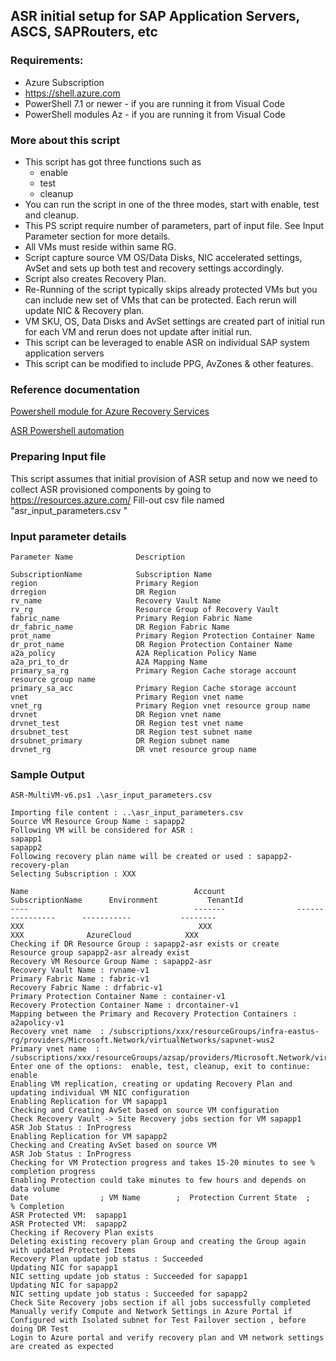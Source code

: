 ## ASR initial setup for SAP Application Servers, ASCS, SAPRouters, etc

### Requirements:

* Azure Subscription
* https://shell.azure.com
* PowerShell 7.1 or newer - if you are running it from Visual Code
* PowerShell modules Az - if you are running it from Visual Code

### More about this script
* This script has got three functions such as 
  * enable
  * test
  * cleanup
* You can run the script in one of the three modes, start with enable, test and cleanup. 
* This PS script require number of parameters, part of input file. See Input Parameter section for more details.
* All VMs must reside within same RG.
* Script capture source VM OS/Data Disks, NIC accelerated settings, AvSet and sets up both test and recovery settings accordingly.
* Script also creates Recovery Plan.
* Re-Running of the script typically skips already protected VMs but you can include new set of VMs that can be protected. Each rerun will update NIC & Recovery plan. 
* VM SKU, OS, Data Disks and AvSet settings are created part of initial run for each VM and rerun does not update after initial run.
* This script can be leveraged to enable ASR on individual SAP system application servers
* This script can be modified to include PPG, AvZones & other features.


### Reference documentation 

[Powershell module for Azure Recovery Services](https://docs.microsoft.com/en-us/powershell/module/az.recoveryservices/new-azrecoveryservicesasrrecoveryplan?view=azps-5.6.0)

[ASR Powershell automation](https://docs.microsoft.com/en-us/azure/site-recovery/azure-to-azure-powershell)

### Preparing Input file
This script assumes that initial provision of ASR setup and now we need to collect ASR provisioned components by going to https://resources.azure.com/
Fill-out csv file named "asr_input_parameters.csv "

### Input parameter details 
```
Parameter Name              Description 

SubscriptionName            Subscription Name 
region                      Primary Region 
drregion                    DR Region
rv_name                     Recovery Vault Name
rv_rg                       Resource Group of Recovery Vault 
fabric_name                 Primary Region Fabric Name
dr_fabric_name              DR Region Fabric Name 
prot_name                   Primary Region Protection Container Name 
dr_prot_name                DR Region Protection Container Name
a2a_policy                  A2A Replication Policy Name 
a2a_pri_to_dr               A2A Mapping Name 
primary_sa_rg               Primary Region Cache storage account resource group name
primary_sa_acc              Primary Region Cache storage account 
vnet                        Primary Region vnet name 
vnet_rg                     Primary Region vnet resource group name 
drvnet                      DR Region vnet name 
drvnet_test                 DR Region test vnet name 
drsubnet_test               DR Region test subnet name 
drsubnet_primary            DR Region subnet name 
drvnet_rg                   DR vnet resource group name 

```
### Sample Output 

```
ASR-MultiVM-v6.ps1 .\asr_input_parameters.csv

Importing file content : ..\asr_input_parameters.csv
Source VM Resource Group Name : sapapp2
Following VM will be considered for ASR :
sapapp1
sapapp2
Following recovery plan name will be created or used : sapapp2-recovery-plan
Selecting Subscription : XXX

Name                                     Account                SubscriptionName      Environment           TenantId
----                                     -------                ----------------      -----------           --------
XXX                                       XXX                          XXX              AzureCloud            XXX 
Checking if DR Resource Group : sapapp2-asr exists or create
Resource group sapapp2-asr already exist
Recovery VM Resource Group Name : sapapp2-asr
Recovery Vault Name : rvname-v1
Primary Fabric Name : fabric-v1
Recovery Fabric Name : drfabric-v1
Primary Protection Container Name : container-v1
Recovery Protection Container Name : drcontainer-v1
Mapping between the Primary and Recovery Protection Containers : a2apolicy-v1
Recovery vnet name  : /subscriptions/xxx/resourceGroups/infra-eastus-rg/providers/Microsoft.Network/virtualNetworks/sapvnet-wus2
Primary vnet name  : /subscriptions/xxx/resourceGroups/azsap/providers/Microsoft.Network/virtualNetworks/azsapspoke
Enter one of the options:  enable, test, cleanup, exit to continue: enable
Enabling VM replication, creating or updating Recovery Plan and updating individual VM NIC configuration
Enabling Replication for VM sapapp1
Checking and Creating AvSet based on source VM configuration
Check Recovery Vault -> Site Recovery jobs section for VM sapapp1
ASR Job Status : InProgress
Enabling Replication for VM sapapp2
Checking and Creating AvSet based on source VM 
ASR Job Status : InProgress
Checking for VM Protection progress and takes 15-20 minutes to see % completion progress
Enabling Protection could take minutes to few hours and depends on data volume
Date                ; VM Name        ;  Protection Current State  ;   % Completion
ASR Protected VM:  sapapp1
ASR Protected VM:  sapapp2
Checking if Recovery Plan exists
Deleting existing recovery plan Group and creating the Group again with updated Protected Items
Recovery Plan update job status : Succeeded
Updating NIC for sapapp1
NIC setting update job status : Succeeded for sapapp1
Updating NIC for sapapp2
NIC setting update job status : Succeeded for sapapp2
Check Site Recovery jobs section if all jobs successfully completed
Manually verify Compute and Network Settings in Azure Portal if Configured with Isolated subnet for Test Failover section , before doing DR Test
Login to Azure portal and verify recovery plan and VM network settings are created as expected

```
